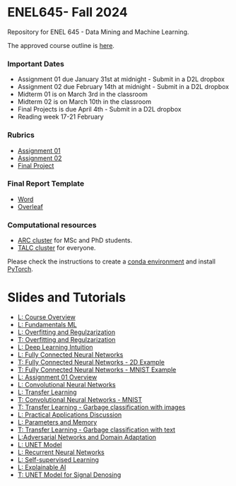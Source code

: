 # ENEL645- Fall 2024
Repository for ENEL 645 - Data Mining and Machine Learning.

The approved course outline is [here](./Slides/ENEL645-Fall2024-course-outline.pdf).

### Important Dates
- Assignment 01 due January 31st at midnight - Submit in a D2L dropbox
- Assignment 02 due February 14th at midnight - Submit in a D2L dropbox
- Midterm 01 is on March 3rd in the classroom
- Midterm 02 is on March 10th in the classroom
- Final Projects is due April 4th - Submit in a D2L dropbox
- Reading week 17-21 February 

### Rubrics
- [Assignment 01](./Rubrics/Garbage-classification-proposal-assignment.pdf)
- [Assignment 02](./Rubrics/Garbage-classification-programming.pdf)
- [Final Project](./Rubrics/Final-project-description-rubric.pdf)

### Final Report Template
- [Word](./Slides/final-project-template.docx)
- [Overleaf](https://www.overleaf.com/2443357978qkrxnnmmvhpw#f449f3)

### Computational resources
- [ARC cluster](https://rcs.ucalgary.ca/ARC_Cluster_Guide) for MSc and PhD students.
- [TALC cluster](https://rcs.ucalgary.ca/index.php/TALC_Cluster#Time_limits) for everyone.

Please check the instructions to create a [conda environment](https://rcs.ucalgary.ca/Conda_on_ARC#Installing_Conda) and install [PyTorch](https://rcs.ucalgary.ca/PyTorch_on_ARC).


# Slides and Tutorials

- [L: Course Overview](./Slides/lecture01_course_overview.pdf)
- [L: Fundamentals ML](./Slides/lecture02_fundamentals_ml.pdf)
- [L: Overfitting and Regulzarization](./Slides/lecture03_overfitting_regularization.pdf)
- [T: Overfitting and Regulzarization](./Tutorials/overfitting_regularization.ipynb)
- [L: Deep Learning Intuition](./Slides/lecture04_dl_intutition.pdf)
- [L: Fully Connected Neural Networks](./Slides/lecture05_fully_connected_nns.pdf)
- [T: Fully Connected Neural Networks - 2D Example](/Tutorials/fully_connected_neural_network_2D_synthetic_example.ipynb)
- [T: Fully Connected Neural Networks - MNIST Example](/Tutorials/fully_connected_NN_mnist_pytorch.ipynb)
- [L: Assignment 01 Overview](/Slides/lecture06_assignment01_overview.pdf)
- [L: Convolutional Neural Networks](/Slides/convolutional_neural_networks.pdf)
- [L: Transfer Learning](/Slides/transfer_learning.pdf)
- [T: Convolutional Neural Networks - MNIST](./Tutorials/CNN_mnist_pytorch.ipynb)
- [T: Transfer Learning - Garbage classification with images](./Tutorials/transfer_learning_garbage_images.ipynb)
- [L: Practical Applications Discussion](./Slides/lecture_PracticalApplications.pdf)
- [L: Parameters and Memory](./Slides/parameters_and_memory.pdf)
- [T: Transfer Learning - Garbage classification with text](./Tutorials/garbage_classification_text.ipynb)
- [L:Adversarial Networks and Domain Adaptation](./Slides/GANs_DA.pdf)
- [L: UNET Model](./Slides/unets.pdf)
- [L: Recurrent Neural Networks](./Slides/ENEL645_RNNs.pdf)
- [L: Self-supervised Learning](./Slides/SSL.pdf)
- [L: Explainable AI](./Slides/explainable_AI.pdf)
- [T: UNET Model for Signal Denosing](./Tutorials/denoising_1d_signals.ipynb)









